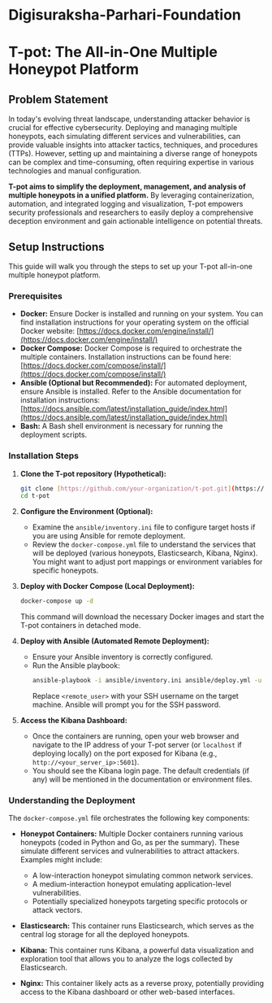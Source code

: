 # Digisuraksha-Parhari-Foundation

# T-pot: The All-in-One Multiple Honeypot Platform

## Problem Statement

In today's evolving threat landscape, understanding attacker behavior is crucial for effective cybersecurity. Deploying and managing multiple honeypots, each simulating different services and vulnerabilities, can provide valuable insights into attacker tactics, techniques, and procedures (TTPs). However, setting up and maintaining a diverse range of honeypots can be complex and time-consuming, often requiring expertise in various technologies and manual configuration.

**T-pot aims to simplify the deployment, management, and analysis of multiple honeypots in a unified platform.** By leveraging containerization, automation, and integrated logging and visualization, T-pot empowers security professionals and researchers to easily deploy a comprehensive deception environment and gain actionable intelligence on potential threats.

## Setup Instructions

This guide will walk you through the steps to set up your T-pot all-in-one multiple honeypot platform.

### Prerequisites

* **Docker:** Ensure Docker is installed and running on your system. You can find installation instructions for your operating system on the official Docker website: [https://docs.docker.com/engine/install/](https://docs.docker.com/engine/install/)
* **Docker Compose:** Docker Compose is required to orchestrate the multiple containers. Installation instructions can be found here: [https://docs.docker.com/compose/install/](https://docs.docker.com/compose/install/)
* **Ansible (Optional but Recommended):** For automated deployment, ensure Ansible is installed. Refer to the Ansible documentation for installation instructions: [https://docs.ansible.com/latest/installation_guide/index.html](https://docs.ansible.com/latest/installation_guide/index.html)
* **Bash:** A Bash shell environment is necessary for running the deployment scripts.

### Installation Steps

1.  **Clone the T-pot repository (Hypothetical):**
    ```bash
    git clone [https://github.com/your-organization/t-pot.git](https://github.com/your-organization/t-pot.git)
    cd t-pot
    ```

2.  **Configure the Environment (Optional):**
    * Examine the `ansible/inventory.ini` file to configure target hosts if you are using Ansible for remote deployment.
    * Review the `docker-compose.yml` file to understand the services that will be deployed (various honeypots, Elasticsearch, Kibana, Nginx). You might want to adjust port mappings or environment variables for specific honeypots.

3.  **Deploy with Docker Compose (Local Deployment):**
    ```bash
    docker-compose up -d
    ```
    This command will download the necessary Docker images and start the T-pot containers in detached mode.

4.  **Deploy with Ansible (Automated Remote Deployment):**
    * Ensure your Ansible inventory is correctly configured.
    * Run the Ansible playbook:
        ```bash
        ansible-playbook -i ansible/inventory.ini ansible/deploy.yml -u <remote_user> -k
        ```
        Replace `<remote_user>` with your SSH username on the target machine. Ansible will prompt you for the SSH password.

5.  **Access the Kibana Dashboard:**
    * Once the containers are running, open your web browser and navigate to the IP address of your T-pot server (or `localhost` if deploying locally) on the port exposed for Kibana (e.g., `http://<your_server_ip>:5601`).
    * You should see the Kibana login page. The default credentials (if any) will be mentioned in the documentation or environment files.

### Understanding the Deployment

The `docker-compose.yml` file orchestrates the following key components:

* **Honeypot Containers:** Multiple Docker containers running various honeypots (coded in Python and Go, as per the summary). These simulate different services and vulnerabilities to attract attackers. Examples might include:
    * A low-interaction honeypot simulating common network services.
    * A medium-interaction honeypot emulating application-level vulnerabilities.
    * Potentially specialized honeypots targeting specific protocols or attack vectors.
      
* **Elasticsearch:** This container runs Elasticsearch, which serves as the central log storage for all the deployed honeypots.
  
* **Kibana:** This container runs Kibana, a powerful data visualization and exploration tool that allows you to analyze the logs collected by Elasticsearch.
  
* **Nginx:** This container likely acts as a reverse proxy, potentially providing access to the Kibana dashboard or other web-based interfaces.



